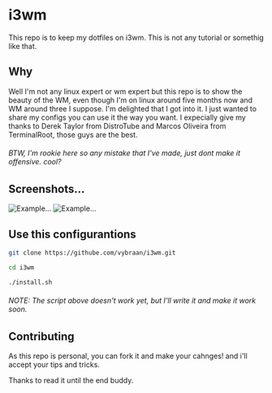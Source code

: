 # i3wm
This repo is to keep my dotfiles on i3wm.  This is not any tutorial or somethig like that.

## Why
Well I'm not any linux expert or wm expert but this repo is to show the beauty of the WM, even though I'm on linux around five months now and WM around three I suppose. I'm delighted that I got into it. I just wanted to share my configs you can use it the way you want. I expecially give my thanks to Derek Taylor from DistroTube and Marcos Oliveira from TerminalRoot, those guys are the best.
###### BTW, I'm rookie here so any mistake that I've made, just dont make it offensive. cool?

## Screenshots...
![Example...](https://raw.githubusercontent.com/vybraan/i3wm/master/pics/1.png)
![Example...](https://raw.githubusercontent.com/vybraan/i3wm/master/pics/2.png)
<!--![Example...](https://raw.githubusercontent.com/vybraan/i3wm/master/pics/1.1.png)
![Example...](https://raw.githubusercontent.com/vybraan/i3wm/master/pics/1.2.png)
[Example...](https://raw.githubusercontent.com/vybraan/i3wm/master/pics/1.3.png)
![Example...](https://raw.githubusercontent.com/vybraan/i3wm/master/pics/1.4.png)-->



## Use this configurantions
```bash
git clone https://githube.com/vybraan/i3wm.git
```
```bash
cd i3wm
```
```bash
./install.sh
```
###### NOTE: The script above doesn't work yet, but I'll write it and make it work soon.

## Contributing 
As this repo is personal, you can fork it and make your cahnges! and i'll accept your tips and tricks. 

Thanks to read it until the end buddy.

